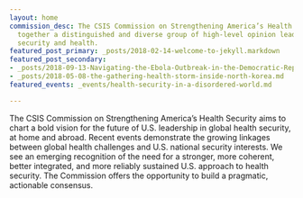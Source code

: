 ```yaml
---
layout: home
commission_desc: The CSIS Commission on Strengthening America’s Health Security brings
  together a distinguished and diverse group of high-level opinion leaders who bridge
  security and health.
featured_post_primary: _posts/2018-02-14-welcome-to-jekyll.markdown
featured_post_secondary:
- _posts/2018-09-13-Navigating-the-Ebola-Outbreak-in-the-Democratic-Republic-of-the-Congo.md
- _posts/2018-05-08-the-gathering-health-storm-inside-north-korea.md
featured_events: _events/health-security-in-a-disordered-world.md

---
```

The CSIS Commission on Strengthening America’s Health Security aims to chart a bold vision for the future of U.S. leadership in global health security, at home and abroad. Recent events demonstrate the growing linkages between global health challenges and U.S. national security interests. We see an emerging recognition of the need for a stronger, more coherent, better integrated, and more reliably sustained U.S. approach to health security. The Commission offers the opportunity to build a pragmatic, actionable consensus.